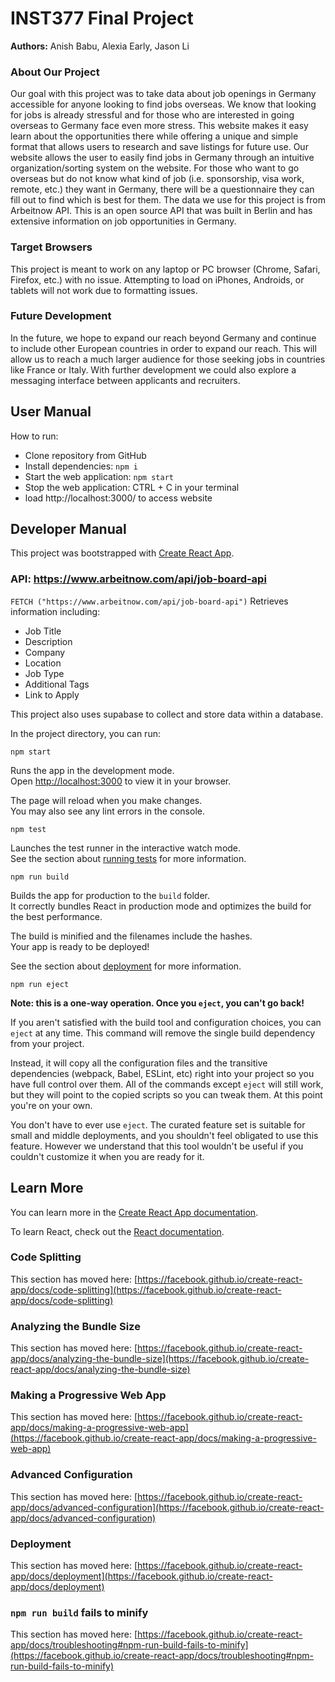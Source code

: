 # INST377 Final Project
**Authors:** Anish Babu, Alexia Early, Jason Li

### About Our Project
Our goal with this project was to take data about job openings in Germany accessible for anyone looking to find jobs overseas. We know that looking for jobs is already stressful and for those who are interested in going overseas to Germany face even more stress. This website makes it easy learn about the opportunities there while offering a unique and simple format that allows users to research and save listings for future use. Our website allows the user to easily find jobs in Germany through an intuitive organization/sorting system on the website. For those who want to go overseas but do not know what kind of job (i.e. sponsorship, visa work, remote, etc.) they want in Germany, there will be a questionnaire they can fill out to find which is best for them. The data we use for this project is from Arbeitnow API. This is an open source API that was built in Berlin and has extensive information on job opportunities in Germany. 

### Target Browsers
This project is meant to work on any laptop or PC browser (Chrome, Safari, Firefox, etc.) with no issue. Attempting to load on iPhones, Androids, or tablets will not work due to formatting issues.

### Future Development
In the future, we hope to expand our reach beyond Germany and continue to include other European countries in order to expand our reach. This will allow us to reach a much larger audience for those seeking jobs in countries like France or Italy. With further development we could also explore a messaging interface between applicants and recruiters.

## User Manual
How to run:
- Clone repository from GitHub
- Install dependencies: `npm i`
- Start the web application: `npm start`
- Stop the web application: CTRL + C in your terminal
- load http://localhost:3000/ to access website

## Developer Manual

This project was bootstrapped with [Create React App](https://github.com/facebook/create-react-app).

### API: https://www.arbeitnow.com/api/job-board-api
`FETCH ("https://www.arbeitnow.com/api/job-board-api")` Retrieves information including:
- Job Title
- Description
- Company
- Location
- Job Type
- Additional Tags
- Link to Apply

This project also uses supabase to collect and store data within a database.

In the project directory, you can run:

`npm start`

Runs the app in the development mode.\
Open [http://localhost:3000](http://localhost:3000) to view it in your browser.

The page will reload when you make changes.\
You may also see any lint errors in the console.

`npm test`

Launches the test runner in the interactive watch mode.\
See the section about [running tests](https://facebook.github.io/create-react-app/docs/running-tests) for more information.

`npm run build`

Builds the app for production to the `build` folder.\
It correctly bundles React in production mode and optimizes the build for the best performance.

The build is minified and the filenames include the hashes.\
Your app is ready to be deployed!

See the section about [deployment](https://facebook.github.io/create-react-app/docs/deployment) for more information.

`npm run eject`

**Note: this is a one-way operation. Once you `eject`, you can't go back!**

If you aren't satisfied with the build tool and configuration choices, you can `eject` at any time. This command will remove the single build dependency from your project.

Instead, it will copy all the configuration files and the transitive dependencies (webpack, Babel, ESLint, etc) right into your project so you have full control over them. All of the commands except `eject` will still work, but they will point to the copied scripts so you can tweak them. At this point you're on your own.

You don't have to ever use `eject`. The curated feature set is suitable for small and middle deployments, and you shouldn't feel obligated to use this feature. However we understand that this tool wouldn't be useful if you couldn't customize it when you are ready for it.

## Learn More

You can learn more in the [Create React App documentation](https://facebook.github.io/create-react-app/docs/getting-started).

To learn React, check out the [React documentation](https://reactjs.org/).

### Code Splitting

This section has moved here: [https://facebook.github.io/create-react-app/docs/code-splitting](https://facebook.github.io/create-react-app/docs/code-splitting)

### Analyzing the Bundle Size

This section has moved here: [https://facebook.github.io/create-react-app/docs/analyzing-the-bundle-size](https://facebook.github.io/create-react-app/docs/analyzing-the-bundle-size)

### Making a Progressive Web App

This section has moved here: [https://facebook.github.io/create-react-app/docs/making-a-progressive-web-app](https://facebook.github.io/create-react-app/docs/making-a-progressive-web-app)

### Advanced Configuration

This section has moved here: [https://facebook.github.io/create-react-app/docs/advanced-configuration](https://facebook.github.io/create-react-app/docs/advanced-configuration)

### Deployment

This section has moved here: [https://facebook.github.io/create-react-app/docs/deployment](https://facebook.github.io/create-react-app/docs/deployment)

### `npm run build` fails to minify

This section has moved here: [https://facebook.github.io/create-react-app/docs/troubleshooting#npm-run-build-fails-to-minify](https://facebook.github.io/create-react-app/docs/troubleshooting#npm-run-build-fails-to-minify)
